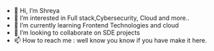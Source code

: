 - 👋 Hi, I’m Shreya
- 👀 I’m interested in Full stack,Cybersecurity, Cloud and more..
- 🌱 I’m currently learning Frontend Technologies and cloud
- 💞️ I’m looking to collaborate on SDE projects
- 📫 How to reach me : well know you know if you have make it here.
